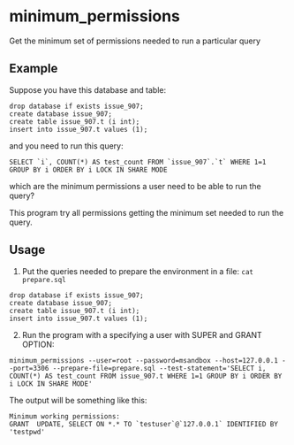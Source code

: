 # minimum_permissions
Get the minimum set of permissions needed to run a particular query

## Example
Suppose you have this database and table:
```
drop database if exists issue_907;
create database issue_907;
create table issue_907.t (i int);
insert into issue_907.t values (1);
```
  
and you need to run this query:

```
SELECT `i`, COUNT(*) AS test_count FROM `issue_907`.`t` WHERE 1=1 GROUP BY i ORDER BY i LOCK IN SHARE MODE
```
  
which are the minimum permissions a user need to be able to run the query?

This program try all permissions getting the minimum set needed to run the query.

## Usage
1. Put the queries needed to prepare the environment in a file:
```cat prepare.sql```
```
drop database if exists issue_907;
create database issue_907;
create table issue_907.t (i int);
insert into issue_907.t values (1);
```
2. Run the program with a specifying a user with SUPER and GRANT OPTION:
```
minimum_permissions --user=root --password=msandbox --host=127.0.0.1 --port=3306 --prepare-file=prepare.sql --test-statement='SELECT i, COUNT(*) AS test_count FROM issue_907.t WHERE 1=1 GROUP BY i ORDER BY i LOCK IN SHARE MODE'
```

The output will be something like this:
```
Minimum working permissions:
GRANT  UPDATE, SELECT ON *.* TO `testuser`@`127.0.0.1` IDENTIFIED BY 'testpwd'
```

